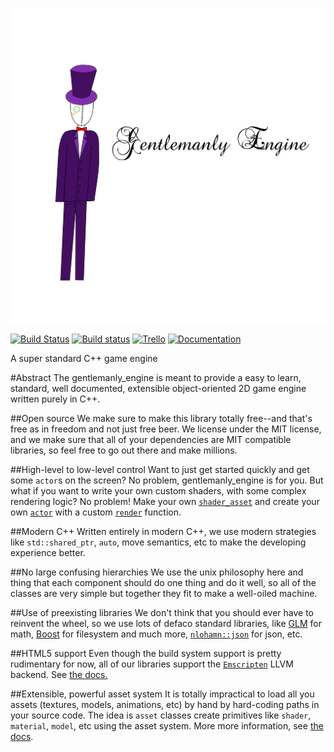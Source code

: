 
![Gentlemanly Engine](logo.png)

[![Build Status](https://travis-ci.org/gentlemans/gentlemanly-engine.svg?branch=master)](https://travis-ci.org/gentlemans/gentlemanly-engine) [![Build status](https://ci.appveyor.com/api/projects/status/mhru5cnay31dx9k2?svg=true)](https://ci.appveyor.com/project/GuapoTaco/gentlemanly-engine-pbbow)
 [![Trello](https://img.shields.io/badge/trello-online-green.svg)](https://trello.com/b/PyLZzMbi/gentlemanly-engine) [ ![Documentation](https://img.shields.io/badge/documentation-online-green.svg)](doc/README.md) 

A super standard C++ game engine

#Abstract
The gentlemanly_engine is meant to provide a easy to learn, standard, well documented, extensible object-oriented 2D game engine written purely in C++.

##Open source
We make sure to make this library totally free--and that's free as in freedom and not just free beer. We license under the MIT license, and we make sure that all of your dependencies are MIT compatible libraries, so feel free to go out there and make millions.

##High-level to low-level control
Want to just get started quickly and get some `actor`s on the screen? No problem, gentlemanly_engine is for you. But what if you want to write your own custom shaders, with some complex rendering logic? No problem! Make your own [`shader_asset`](https://gentlemans.github.io/gentlemanly_engine/classge_1_1shader__asset.html) and create your own [`actor`](https://gentlemans.github.io/gentlemanly_engine/classge_1_1actor.html) with a custom [`render`](https://gentlemans.github.io/gentlemanly_engine/classge_1_1actor.html#acfbb095d71e6348c57cc56d121a1b643) function. 

##Modern C++
Written entirely in modern C++, we use modern strategies like `std::shared_ptr`, `auto`, move semantics, etc to make the developing experience better.

##No large confusing hierarchies
We use the unix philosophy here and thing that each component should do one thing and do it well, so all of the classes are very simple but together they fit to make a well-oiled machine.

##Use of preexisting libraries
We don't think that you should ever have to reinvent the wheel, so we use lots of defaco standard libraries, like [GLM](https://github.com/g-truc/glm) for math, [Boost](http://www.boost.org) for filesystem and much more, [`nlohamn::json`](https://github.com/nlohmann/json) for json, etc.

##HTML5 support
Even though the build system support is pretty rudimentary for now, all of our libraries support the [`Emscripten`](https://kripken.github.io/emscripten-site/#) LLVM backend. See [the docs.](doc/COMPILING_WITH_EMSCRIPTEN.md)

##Extensible, powerful asset system
It is totally impractical to load all you assets (textures, models, animations, etc) by hand by hard-coding paths in your source code. The idea is `asset` classes create primitives like `shader`, `material`, `model`, etc using the asset system. More more information, see [the docs](doc/tutorial/asset.md). 
